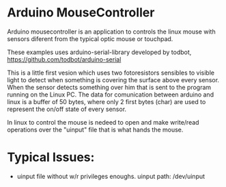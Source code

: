 # Arduino MouseController

Arduino mousecontroller is an application to controls the linux mouse with sensors diferent from the typical optic mouse or touchpad.

These examples uses arduino-serial-library developed by todbot, https://github.com/todbot/arduino-serial

This is a little first vesion which uses two fotoresistors sensibles to visible light to detect when something is covering the surface above every sensor. When the sensor detects something over him that is sent to the program running on the Linux PC.
The data for comunication between arduino and linux is a buffer of 50 bytes, where only 2 first bytes (char) are used to represent the on/off state of every sensor.

In linux to control the mouse is nedeed to open and make write/read operations over the "uinput" file that is what hands the mouse.

# Typical Issues:

- uinput file without w/r privileges enoughs. uinput path: /dev/uinput



